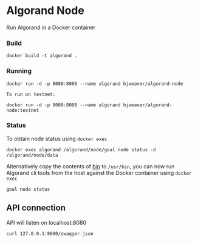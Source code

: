 # Algorand Node

Run Algorand in a Docker container



### Build

```
docker build -t algorand .
```

### Running


```
docker run -d -p 8080:8080 --name algorand bjweaver/algorand-node

To run on testnet:

docker run -d -p 8080:8080 --name algorand bjweaver/algorand-node:testnet
```

### Status

To obtain node status using `docker exec`

```
docker exec algorand /algorand/node/goal node status -d /algorand/node/data
```

Alternatively copy the contents of [bin](./bin) to `/usr/bin`, you can now run Algorand cli tools from the host against the Docker container using `docker exec`

```
goal node status
```

## API connection

API will listen on localhost:8080

```
curl 127.0.0.1:8080/swagger.json
```
